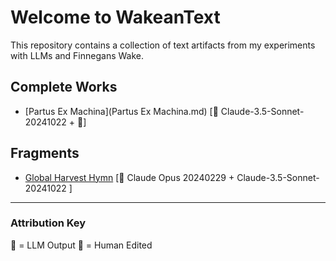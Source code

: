 # Welcome to WakeanText
This repository contains a collection of text artifacts from my experiments with LLMs and Finnegans Wake.

## Complete Works
- [Partus Ex Machina](Partus Ex Machina.md) [🤖 Claude-3.5-Sonnet-20241022 + 👤]

## Fragments
- [Global Harvest Hymn](/Fragments/globalharvest.md) [🤖 Claude Opus 20240229 + Claude-3.5-Sonnet-20241022 ]

---
### Attribution Key
🤖 = LLM Output
👤 = Human Edited
